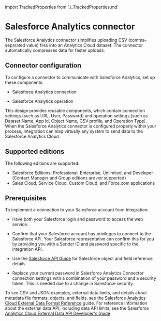 import TrackedProperties from './_TrackedProperties.md'

# Salesforce Analytics connector 

<head>
  <meta name="guidename" content="Integration"/>
  <meta name="context" content="GUID-ae7bda9a-7b85-4492-957a-55a637ba5be6"/>
</head>


The Salesforce Analytics connector simplifies uploading CSV \(comma-separated value\) files into an Analytics Cloud dataset. The connector automatically compresses data for faster uploads.

## Connector configuration 

To configure a connector to communicate with Salesforce Analytics, set up these components:

-   Salesforce Analytics connection

-   Salesforce Analytics operation

This design provides reusable components, which contain connection settings \(such as URL, User, Password\) and operation settings \(such as Dataset Name, App Id, Object Name, CSV profile, and Operation Type\). When the Salesforce Analytics connector is configured properly within your process, Integration can map virtually any system to send data to the Salesforce Analytics Cloud.

## Supported editions 

The following editions are supported:

-   Salesforce Editions: Professional, Enterprise, Unlimited, and Developer \(Contact Manager and Group editions are *not* supported\)
-   Sales Cloud, Service Cloud, Custom Cloud, and Force.com applications


## Prerequisites 

To implement a connection to your Salesforce account from Integration:

-   Have both your Salesforce login and password to access the web service.

-   Confirm that your Salesforce account has privileges to connect to the Salesforce API. Your Salesforce representative can confirm this for you by providing you with a Sender ID and password specific to the integration API.

-   Use the [Salesforce API Guide](http://www.salesforce.com/us/developer/docs/object_reference/index.htm) for Salesforce object and field reference details.

-   Replace your current password in Salesforce Analytics Connector connection settings with a combination of your password and a security token. This is needed due to a change in Salesforce security.


To see CSV and JSON examples, external data limits, and details about metadata file formats, objects, and fields, see the Salesforce [Analytics Cloud External Data Format Reference](https://developer.salesforce.com/docs/atlas.en-us.bi_dev_guide_ext_data_format.meta/bi_dev_guide_ext_data_format/) guide. For reference information about the external data API, including data API limits, see the Salesforce [Analytics Cloud External Data API Developer's Guide](https://resources.docs.salesforce.com/sfdc/pdf/bi_dev_guide_ext_data.pdf).


<TrackedProperties />